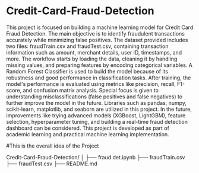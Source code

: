 # Credit-Card-Fraud-Detection
This project is focused on building a machine learning model for Credit Card Fraud Detection. The main objective is to identify fraudulent transactions accurately while minimizing false positives. The dataset provided includes two files: fraudTrain.csv and fraudTest.csv, containing transaction information such as amount, merchant details, user ID, timestamps, and more. The workflow starts by loading the data, cleaning it by handling missing values, and preparing features by encoding categorical variables. A Random Forest Classifier is used to build the model because of its robustness and good performance in classification tasks. After training, the model's performance is evaluated using metrics like precision, recall, F1-score, and confusion matrix analysis. Special focus is given to understanding misclassifications (false positives and false negatives) to further improve the model in the future. Libraries such as pandas, numpy, scikit-learn, matplotlib, and seaborn are utilized in this project. In the future, improvements like trying advanced models (XGBoost, LightGBM), feature selection, hyperparameter tuning, and building a real-time fraud detection dashboard can be considered. This project is developed as part of academic learning and practical machine learning implementation.


#This is the overall idea of the Project

Credit-Card-Fraud-Detection/
│
├── fraud det.ipynb
├── fraudTrain.csv
├── fraudTest.csv
├── README.md
